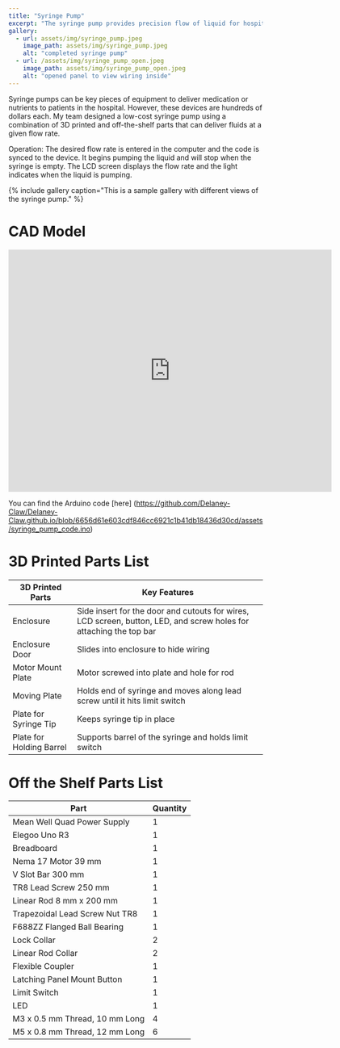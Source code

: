 ```yaml
---
title: "Syringe Pump"
excerpt: "The syringe pump provides precision flow of liquid for hospital or research use"
gallery:
  - url: assets/img/syringe_pump.jpeg
    image_path: assets/img/syringe_pump.jpeg
    alt: "completed syringe pump"
  - url: /assets/img/syringe_pump_open.jpeg
    image_path: assets/img/syringe_pump_open.jpeg
    alt: "opened panel to view wiring inside"
---
```


Syringe pumps can be key pieces of equipment to deliver medication or nutrients to patients in the hospital. However, these devices are hundreds of dollars each. My team designed a low-cost syringe pump using a combination of 3D printed and off-the-shelf parts that can deliver fluids at a given flow rate.   

Operation: The desired flow rate is entered in the computer and the code is synced to the device. It begins pumping the liquid and will stop when the syringe is empty. The LCD screen displays the flow rate and the light indicates when the liquid is pumping. 

{% include gallery caption="This is a sample gallery with different views of the syringe pump." %}

# CAD Model 

<iframe src="https://vanderbilt643.autodesk360.com/shares/public/SH512d4QTec90decfa6e5f2e570389fd93e0?mode=embed" width="640" height="480" allowfullscreen="true" webkitallowfullscreen="true" mozallowfullscreen="true"  frameborder="0"></iframe>

You can find the Arduino code [here] (https://github.com/Delaney-Claw/Delaney-Claw.github.io/blob/6656d61e603cdf846cc6921c1b41db18436d30cd/assets/syringe_pump_code.ino)


# 3D Printed Parts List 

| 3D Printed Parts | Key Features |
| --------- | ------- | 
| Enclosure | Side insert for the door and cutouts for wires, LCD screen, button, LED, and screw holes for attaching the top bar | 
| Enclosure Door | Slides into enclosure to hide wiring | 
| Motor Mount Plate | Motor screwed into plate and hole for rod |
| Moving Plate | Holds end of syringe and moves along lead screw until it hits limit switch |
| Plate for Syringe Tip | Keeps syringe tip in place |
| Plate for Holding Barrel | Supports barrel of the syringe and holds limit switch |



# Off the Shelf Parts List 

| Part | Quantity |
|------|---------|
| Mean Well Quad Power Supply | 1 |
| Elegoo Uno R3 | 1| 
|Breadboard | 1|
|Nema 17 Motor 39 mm | 1 | 
| V Slot Bar 300 mm | 1 |
| TR8 Lead Screw 250 mm | 1 | 
|Linear Rod 8 mm x 200 mm | 1 |
|Trapezoidal Lead Screw Nut TR8 | 1 | 
|F688ZZ Flanged Ball Bearing | 1 | 
|Lock Collar | 2 |
|Linear Rod Collar | 2 | 
|Flexible Coupler| 1 |
|Latching Panel Mount Button | 1 | 
|Limit Switch| 1|
| LED | 1| 
|M3 x 0.5 mm Thread, 10 mm Long | 4 | 
|M5 x 0.8 mm Thread, 12 mm Long | 6 | 

